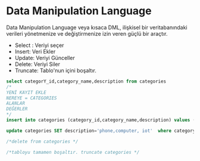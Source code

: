# Data Manipulation Language
Data Manipulation Language veya kısaca DML, ilişkisel bir veritabanındaki verileri yönetmenize ve değiştirmenize izin veren güçlü bir araçtır. 
- Select : Veriyi seçer
- Insert: Veri Ekler
- Update: Veriyi Günceller
- Delete: Veriyi Siler
- Truncate: Tablo'nun içini boşaltır.

```sql
select categorY_id,category_name,description from categories 
/*
YENİ KAYIT EKLE
NEREYE = CATEGORIES
ALANLAR
DEĞERLER
*/
insert into categories (category_id,category_name,description) values (9,'Electronics','Apple, Samsung Products')

update categories SET description='phone,computer, iot'  where category_name = 'Electronics'

/*delete from categories */

/*tabloyu tamamen boşaltır. truncate categories */
```
